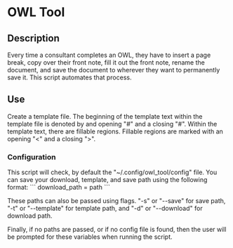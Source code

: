 # OWL Tool
## Description
<p>Every time a consultant completes an OWL, 
they have to insert a page break, copy over their front note, 
fill it out the front note, rename the document, 
and save the document to wherever they want to permanently save it. 
This script automates that process.</p>

## Use
<p>Create a template file. The beginning of the template text within the template file
is denoted by and opening "#" and a closing "#". Within the template text, 
there are fillable regions. Fillable regions are marked with an opening
"<" and a closing ">".</p>

### Configuration
<p>This script will check, by default the "~/.config/owl_tool/config" file. You can
save your download, template, and save path using the following format: 
```
download_path = path
```
</p>

<p>These paths can also be passed using flags. "-s" or "--save" for save path, 
"-t" or "--template" for template path, and "-d" or "--download" for download path.</p>

<p>Finally, if no paths are passed, or if no config file is found, then the user
will be prompted for these variables when running the script.</p>
